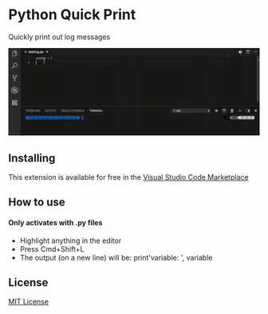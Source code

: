 # Python Quick Print

Quickly print out log messages

![](images/demo.gif)

## Installing

This extension is available for free in the [Visual Studio Code Marketplace](https://marketplace.visualstudio.com/items?itemName=AhadCove.python-quick-print)

## How to use

#### Only activates with .py files

* Highlight anything in the editor
* Press Cmd+Shift+L
* The output (on a new line) will be: print'variable: ', variable

## License
[MIT License](LICENSE)
